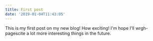 ```yaml
---
title: First post
date: '2019-01-04T11:43:05'
---
```


This is my first post on my new blog! How exciting!
I'm hope I'll wrgh-pagescite a lot more interesting things in the future.

